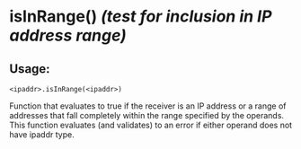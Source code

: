 # isInRange() *(test for inclusion in IP address range)*

## Usage:
```cedar
<ipaddr>.isInRange(<ipaddr>)
```

Function that evaluates to true if the receiver is an IP address or a range
of addresses that fall completely within the range specified by the operands.
This function evaluates (and validates) to an error if either operand does
not have ipaddr type.
